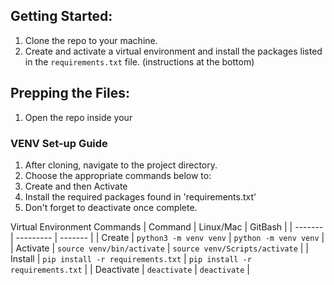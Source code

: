 ## Getting Started:

1. Clone the repo to your machine.
1. Create and activate a virtual environment and install the packages listed in the 
`requirements.txt` file. (instructions at the bottom)

## Prepping the Files:

1. Open the repo inside your 
###  VENV Set-up Guide

1. After cloning, navigate to the project directory.
1. Choose the appropriate commands below to: 
1. Create and then Activate
1. Install the required packages found in 'requirements.txt'
1. Don't forget to deactivate once complete.

Virtual Environment Commands
| Command | Linux/Mac | GitBash |
| ------- | --------- | ------- |
| Create | `python3 -m venv venv` | `python -m venv venv` |
| Activate | `source venv/bin/activate` | `source venv/Scripts/activate` |
| Install | `pip install -r requirements.txt` | `pip install -r requirements.txt` |
| Deactivate | `deactivate` | `deactivate` | 
